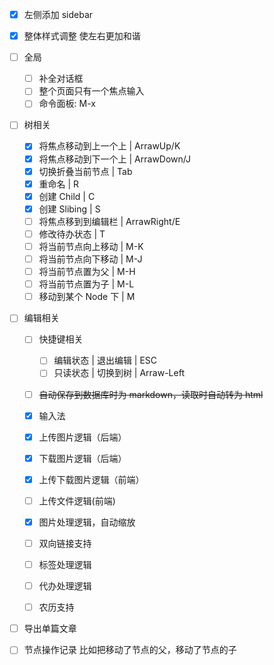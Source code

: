 - [X] 左侧添加 sidebar
- [X] 整体样式调整
  使左右更加和谐
- [ ] 全局

  - [ ] 补全对话框
  - [ ] 整个页面只有一个焦点输入
  - [ ] 命令面板: M-x
- [ ] 树相关

  - [X] 将焦点移动到上一个上 | ArrawUp/K
  - [X] 将焦点移动到下一个上 | ArrawDown/J
  - [X] 切换折叠当前节点 | Tab
  - [X] 重命名 | R
  - [X] 创建 Child | C
  - [X] 创建 Slibing | S
  - [ ] 将焦点移到到编辑栏 | ArrawRight/E
  - [ ] 修改待办状态 | T
  - [ ] 将当前节点向上移动 | M-K
  - [ ] 将当前节点向下移动 | M-J
  - [ ] 将当前节点置为父 | M-H
  - [ ] 将当前节点置为子 | M-L
  - [ ] 移动到某个 Node 下 | M
- [ ] 编辑相关

  - [ ] 快捷键相关

    - [ ] 编辑状态 | 退出编辑 | ESC
    - [ ] 只读状态 | 切换到树 | Arraw-Left
  - [ ] ~~自动保存到数据库时为 markdown，读取时自动转为 html~~
  - [X] 输入法
  - [X] 上传图片逻辑（后端）
  - [X] 下载图片逻辑（后端）
  - [X] 上传下载图片逻辑（前端）
  - [ ] 上传文件逻辑(前端)
  - [X] 图片处理逻辑，自动缩放
  - [ ] 双向链接支持
  - [ ] 标签处理逻辑
  - [ ] 代办处理逻辑
  - [ ] 农历支持
- [ ] 导出单篇文章
- [ ] 节点操作记录
  比如把移动了节点的父，移动了节点的子
